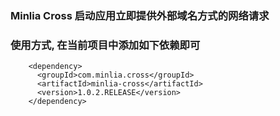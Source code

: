 ### Minlia Cross 启动应用立即提供外部域名方式的网络请求

### 使用方式, 在当前项目中添加如下依赖即可

```
    <dependency>
      <groupId>com.minlia.cross</groupId>
      <artifactId>minlia-cross</artifactId>
      <version>1.0.2.RELEASE</version>
    </dependency>
```